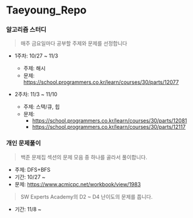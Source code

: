 # Taeyoung_Repo

### 알고리즘 스터디
> 매주 금요일마다 공부할 주제와 문제를 선정합니다

- 1주차: 10/27 ~ 11/3
  - 주제: 해시
  - 문제: https://school.programmers.co.kr/learn/courses/30/parts/12077

- 2주차: 11/3 ~ 11/10
  - 주제: 스택/큐, 힙
  - 문제:
    - https://school.programmers.co.kr/learn/courses/30/parts/12081
    - https://school.programmers.co.kr/learn/courses/30/parts/12117
   
### 개인 문제풀이
> 백준 문제집 섹션의 문제 모음 중 하나를 골라서 풀이합니다.
- 주제: DFS+BFS
- 기간: 10/27 ~
- 문제: https://www.acmicpc.net/workbook/view/1983

> SW Experts Academy의 D2 ~ D4 난이도의 문제를 풉니다.
- 기간: 11/8 ~
